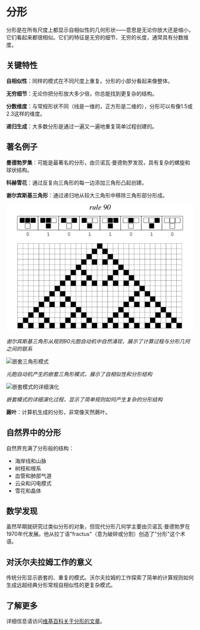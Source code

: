 # 分形

分形是在所有尺度上都显示自相似性的几何形状——意思是无论你放大还是缩小，它们看起来都很相似。它们的特征是无穷的细节、无穷的长度，通常具有分数维度。

## 关键特性

**自相似性**：同样的模式在不同尺度上重复。分形的小部分看起来像整体。

**无穷细节**：无论你把分形放大多少倍，你总能找到更复杂的结构。

**分数维度**：与常规形状不同（线是一维的，正方形是二维的），分形可以有像1.5或2.3这样的维度。

**递归生成**：大多数分形是通过一遍又一遍地重复简单过程创建的。

## 著名例子

**曼德勃罗集**：可能是最著名的分形，由贝诺瓦·曼德勃罗发现，具有复杂的螺旋和球状结构。

**科赫雪花**：通过反复向三角形的每一边添加三角形凸起创建。

**谢尔宾斯基三角形**：通过递归地从较大三角形中移除三角形部分形成。

![规则90生成的谢尔宾斯基三角形](images/fractals/rule-90-sierpinski.svg)

*谢尔宾斯基三角形从规则90元胞自动机中自然涌现，展示了计算过程与分形几何之间的联系*

![嵌套三角形模式](../images/cellular-automata/p26_1.png)

*元胞自动机产生的嵌套三角形模式，展示了自相似性和分形结构*

![嵌套模式的详细演化](../images/cellular-automata/p25_2.png)

*嵌套模式的详细演化过程，显示了简单规则如何产生复杂的分形结构*

**蕨叶**：计算机生成的分形，非常像天然蕨叶。

## 自然界中的分形

自然界充满了分形般的结构：
- 海岸线和山脉
- 树枝和根系
- 血管和肺部气道
- 云朵和闪电模式
- 雪花和晶体

## 数学发现

虽然早期就研究过类似分形的对象，但现代分形几何学主要由贝诺瓦·曼德勃罗在1970年代发展。他从拉丁语"fractus"（意为破碎或分割）创造了"分形"这个术语。

## 对沃尔夫拉姆工作的意义

传统分形显示嵌套的、重复的模式。沃尔夫拉姆的工作探索了简单的计算规则如何生成远超经典分形常规自相似性的更复杂模式。

## 了解更多

详细信息请访问[维基百科关于分形的文章](https://zh.wikipedia.org/wiki/分形)。